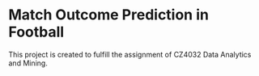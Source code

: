 # Match Outcome Prediction in Football

This project is created to fulfill the assignment of CZ4032 Data Analytics and Mining.

